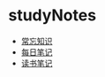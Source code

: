 # studyNotes

* [常忘知识](https://github.com/huangshanhe/newStudyNotes/blob/master/usuallyNotes/usuallyNotes.md "常忘知识")
* [每日笔记](https://github.com/huangshanhe/newStudyNotes/tree/master/everydayNotes "每日笔记")
* [读书笔记](https://github.com/huangshanhe/newStudyNotes/tree/master/readBookNotes "读书笔记")


